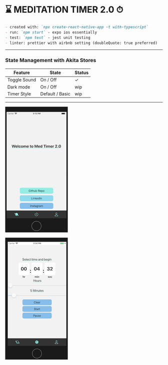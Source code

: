 # ⌛️ MEDITATION TIMER 2.0 ⏱

```markdown
- created with: `npx create-react-native-app -t with-typescript`
- run: `npm start` - expo ios essentially
- test: `npm test` - jest unit testing
- linter: prettier with airbnb setting (doubleQuote: true preferred)
```

---

<article>
  <h3>State Management with Akita Stores</h3>
  <table>
<thead>
<tr>
<th>Feature</th>
<th>State</th>
<th>Status</th>
</tr>
</thead>
    <tbody>
      <tr>
        <td>Toggle Sound</td>
        <td>On / Off</td>
<td>✓</td>
      </tr>
     <tr>
        <td>Dark mode</td>
        <td>On / Off</td>
<td>wip</td>
      </tr>
      <tr>
        <td>Timer Style</td>
        <td>Default / Basic</td>
<td>wip</td>
      </tr>
    </tbody>
  </table>
</article>

---

![image](./assets/screenshot1.png)

![image](./assets/timerView1.png)
